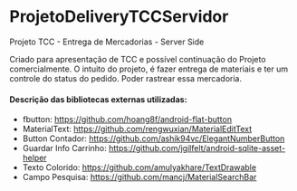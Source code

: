 # ProjetoDeliveryTCCServidor
Projeto TCC - Entrega de Mercadorias - Server Side

Criado para apresentação de TCC e possível continuação do Projeto comercialmente.
O intuito do projeto, é fazer entrega de materiais e ter um controle do status do pedido. Poder rastrear essa mercadoria.

#### Descrição das bibliotecas externas utilizadas:
- fbutton:  https://github.com/hoang8f/android-flat-button
- MaterialText: https://github.com/rengwuxian/MaterialEditText
- Button Contador: https://github.com/ashik94vc/ElegantNumberButton
- Guardar Info Carrinho: https://github.com/jgilfelt/android-sqlite-asset-helper
- Texto Colorido: https://github.com/amulyakhare/TextDrawable
- Campo Pesquisa: https://github.com/mancj/MaterialSearchBar
